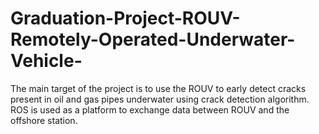 # Graduation-Project-ROUV-Remotely-Operated-Underwater-Vehicle-
The main target of the project is to use the ROUV to early detect cracks present in oil and gas pipes underwater using crack detection algorithm.
ROS is used as a platform to exchange data between ROUV and the offshore station.

